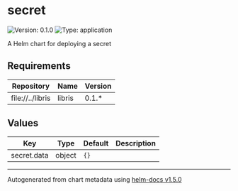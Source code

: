 # secret

![Version: 0.1.0](https://img.shields.io/badge/Version-0.1.0-informational?style=flat-square) ![Type: application](https://img.shields.io/badge/Type-application-informational?style=flat-square)

A Helm chart for deploying a secret

## Requirements

| Repository | Name | Version |
|------------|------|---------|
| file://../libris | libris | 0.1.* |

## Values

| Key | Type | Default | Description |
|-----|------|---------|-------------|
| secret.data | object | `{}` |  |

----------------------------------------------
Autogenerated from chart metadata using [helm-docs v1.5.0](https://github.com/norwoodj/helm-docs/releases/v1.5.0)
